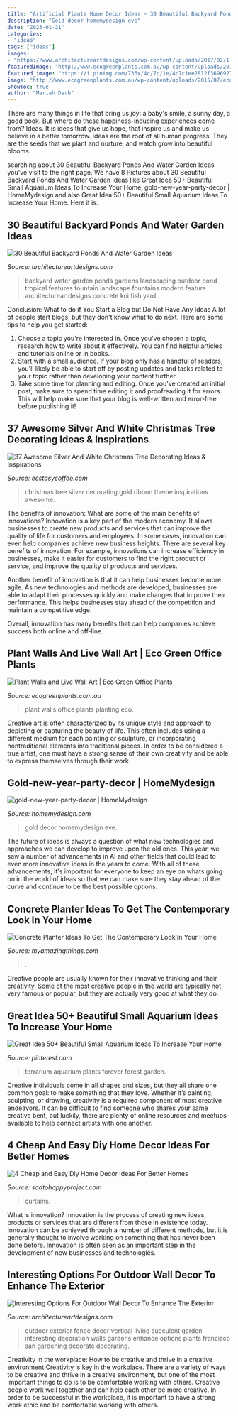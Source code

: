 ```yaml
---
title: "Artificial Plants Home Decor Ideas ~ 30 Beautiful Backyard Ponds And Water Garden Ideas"
description: "Gold decor homemydesign eve"
date: "2023-01-21"
categories:
- "ideas"
tags: ["ideas"]
images:
- "https://www.architectureartdesigns.com/wp-content/uploads/2017/02/1-21-630x450.jpg"
featuredImage: "http://www.ecogreenplants.com.au/wp-content/uploads/2015/07/eco-green-office-planting-walls-two.jpg"
featured_image: "https://i.pinimg.com/736x/4c/7c/1e/4c7c1ee2812f369692778815b4c8366e.jpg"
image: "http://www.ecogreenplants.com.au/wp-content/uploads/2015/07/eco-green-office-planting-walls-two.jpg"
ShowToc: true
author: "Mariah Dach"
---
```



There are many things in life that bring us joy: a baby's smile, a sunny day, a good book. But where do these happiness-inducing experiences come from? Ideas. It is ideas that give us hope, that inspire us and make us believe in a better tomorrow. Ideas are the root of all human progress. They are the seeds that we plant and nurture, and watch grow into beautiful blooms.

	

		
searching about 30 Beautiful Backyard Ponds And Water Garden Ideas you've visit to the right page. We have 8 Pictures about 30 Beautiful Backyard Ponds And Water Garden Ideas like Great Idea 50+ Beautiful Small Aquarium Ideas To Increase Your Home, gold-new-year-party-decor | HomeMydesign and also Great Idea 50+ Beautiful Small Aquarium Ideas To Increase Your Home. Here it is:
		
    
## 30 Beautiful Backyard Ponds And Water Garden Ideas

<img loading=lazy src="http://www.architectureartdesigns.com/wp-content/uploads/2013/04/Backyard-ArchitectureArtDesigns-4.jpg" onerror="this.onerror=null;this.src='https://tse2.mm.bing.net/th?id=OIP.pTQD_cy7exuwIXpbB3XA8AHaLH&amp;pid=15.1';" alt="30 Beautiful Backyard Ponds And Water Garden Ideas">

_Source: architectureartdesigns.com_

>backyard water garden ponds gardens landscaping outdoor pond tropical features fountain landscape fountains modern feature architectureartdesigns concrete koi fish yard. 

	

Conclusion: What to do if You Start a Blog but Do Not Have Any Ideas
A lot of people start blogs, but they don't know what to do next. Here are some tips to help you get started: 
1) Choose a topic you're interested in. Once you've chosen a topic, research how to write about it effectively. You can find helpful articles and tutorials online or in books.
2) Start with a small audience. If your blog only has a handful of readers, you'll likely be able to start off by posting updates and tasks related to your topic rather than developing your content further. 
3) Take some time for planning and editing. Once you've created an initial post, make sure to spend time editing it and proofreading it for errors. This will help make sure that your blog is well-written and error-free before publishing it!

    
## 37 Awesome Silver And White Christmas Tree Decorating Ideas &amp; Inspirations

<img loading=lazy src="https://i1.wp.com/www.ecstasycoffee.com/wp-content/uploads/2016/10/Christmas-tree-in-gold-and-silver-theme-with-ribbon.jpg" onerror="this.onerror=null;this.src='https://tse3.mm.bing.net/th?id=OIP.hXUfGhGbnaaXvDiABnMYaQAAAA&amp;pid=15.1';" alt="37 Awesome Silver And White Christmas Tree Decorating Ideas &amp; Inspirations">

_Source: ecstasycoffee.com_

>christmas tree silver decorating gold ribbon theme inspirations awesome. 

	

The benefits of innovation: What are some of the main benefits of innovations?
Innovation is a key part of the modern economy. It allows businesses to create new products and services that can improve the quality of life for customers and employees. In some cases, innovation can even help companies achieve new business heights.
There are several key benefits of innovation. For example, innovations can increase efficiency in businesses, make it easier for customers to find the right product or service, and improve the quality of products and services.

Another benefit of innovation is that it can help businesses become more agile. As new technologies and methods are developed, businesses are able to adapt their processes quickly and make changes that improve their performance. This helps businesses stay ahead of the competition and maintain a competitive edge.

Overall, innovation has many benefits that can help companies achieve success both online and off-line.

    
## Plant Walls And Live Wall Art | Eco Green Office Plants

<img loading=lazy src="http://www.ecogreenplants.com.au/wp-content/uploads/2015/07/eco-green-office-planting-walls-two.jpg" onerror="this.onerror=null;this.src='https://tse1.mm.bing.net/th?id=OIP.DxCzO2j7yiDMU-eNY_7G5wHaFj&amp;pid=15.1';" alt="Plant Walls and Live Wall Art | Eco Green Office Plants">

_Source: ecogreenplants.com.au_

>plant walls office plants planting eco. 

	

Creative art is often characterized by its unique style and approach to depicting or capturing the beauty of life. This often includes using a different medium for each painting or sculpture, or incorporating nontraditional elements into traditional pieces. In order to be considered a true artist, one must have a strong sense of their own creativity and be able to express themselves through their work.

    
## Gold-new-year-party-decor | HomeMydesign

<img loading=lazy src="https://homemydesign.com/wp-content/uploads/2014/12/gold-new-year-party-decor.jpg" onerror="this.onerror=null;this.src='https://tse4.mm.bing.net/th?id=OIP.wtkxnxxalpEnJKuCNiB5EgHaPE&amp;pid=15.1';" alt="gold-new-year-party-decor | HomeMydesign">

_Source: homemydesign.com_

>gold decor homemydesign eve. 

	

The future of ideas is always a question of what new technologies and approaches we can develop to improve upon the old ones. This year, we saw a number of advancements in AI and other fields that could lead to even more innovative ideas in the years to come. With all of these advancements, it's important for everyone to keep an eye on whats going on in the world of ideas so that we can make sure they stay ahead of the curve and continue to be the best possible options.

    
## Concrete Planter Ideas To Get The Contemporary Look In Your Home

<img loading=lazy src="https://myamazingthings.com/wp-content/uploads/2017/07/concrete-planters-2.jpg" onerror="this.onerror=null;this.src='https://tse2.mm.bing.net/th?id=OIP.gbyWaDCfbdL2oUgQIXDGbgHaLH&amp;pid=15.1';" alt="Concrete Planter Ideas To Get The Contemporary Look In Your Home">

_Source: myamazingthings.com_

>. 

	

Creative people are usually known for their innovative thinking and their creativity. Some of the most creative people in the world are typically not very famous or popular, but they are actually very good at what they do.

    
## Great Idea 50+ Beautiful Small Aquarium Ideas To Increase Your Home

<img loading=lazy src="https://i.pinimg.com/736x/4c/7c/1e/4c7c1ee2812f369692778815b4c8366e.jpg" onerror="this.onerror=null;this.src='https://tse2.mm.bing.net/th?id=OIP.9HP6UOr9pLHLd4Ntwbx5_wHaLH&amp;pid=15.1';" alt="Great Idea 50+ Beautiful Small Aquarium Ideas To Increase Your Home">

_Source: pinterest.com_

>terrarium aquarium plants forever forest garden. 

	

Creative individuals come in all shapes and sizes, but they all share one common goal: to make something that they love. Whether it’s painting, sculpting, or drawing, creativity is a required component of most creative endeavors. It can be difficult to find someone who shares your same creative bent, but luckily, there are plenty of online resources and meetups available to help connect artists with one another.

    
## 4 Cheap And Easy Diy Home Decor Ideas For Better Homes

<img loading=lazy src="https://sadtohappyproject.com/wp-content/uploads/2015/01/how-to-make-no-sew-curtains-out-of-sheets.jpg" onerror="this.onerror=null;this.src='https://tse1.mm.bing.net/th?id=OIP.Ge-sjIBomUzGjLC-wH9ZIwHaKv&amp;pid=15.1';" alt="4 Cheap and Easy Diy Home Decor Ideas For Better Homes">

_Source: sadtohappyproject.com_

>curtains. 

	

What is innovation?
Innovation is the process of creating new ideas, products or services that are different from those in existence today. Innovation can be achieved through a number of different methods, but it is generally thought to involve working on something that has never been done before. Innovation is often seen as an important step in the development of new businesses and technologies.

    
## Interesting Options For Outdoor Wall Decor To Enhance The Exterior

<img loading=lazy src="https://www.architectureartdesigns.com/wp-content/uploads/2017/02/1-21-630x450.jpg" onerror="this.onerror=null;this.src='https://tse4.mm.bing.net/th?id=OIP.ncYcjkaSyz93gtr3SKhDuwHaFS&amp;pid=15.1';" alt="Interesting Options For Outdoor Wall Decor To Enhance The Exterior">

_Source: architectureartdesigns.com_

>outdoor exterior fence decor vertical living succulent garden interesting decoration walls gardens enhance options plants francisco san gardening decorate decorating. 

	

Creativity in the workplace: How to be creative and thrive in a creative environment
Creativity is key in the workplace. There are a variety of ways to be creative and thrive in a creative environment, but one of the most important things to do is to be comfortable working with others. Creative people work well together and can help each other be more creative. In order to be successful in the workplace, it is important to have a strong work ethic and be comfortable working with others.

